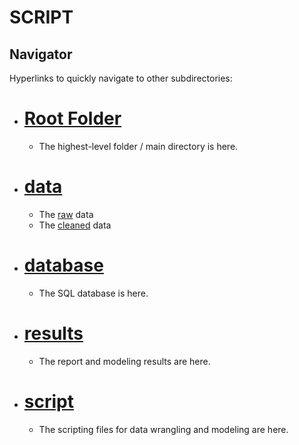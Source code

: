 # SCRIPT

## Navigator
Hyperlinks to quickly navigate to other subdirectories:
- # [Root Folder](https://github.com/mike2463/Complex_Political_Phenomenon/tree/main)
  - The highest-level folder / main directory is here.
- # [data](https://github.com/mike2463/Complex_Political_Phenomenon/tree/main/data)
  - The [raw](https://github.com/mike2463/Complex_Political_Phenomenon/tree/main/data/data_raw) data
  - The [cleaned](https://github.com/mike2463/Complex_Political_Phenomenon/tree/development/data/data_cleaned) data
- # [database](https://github.com/mike2463/Complex_Political_Phenomenon/tree/main/database)
  - The SQL database is here.
- # [results](https://github.com/mike2463/Complex_Political_Phenomenon/tree/main/results)
  - The report and modeling results are here.
- # [script](https://github.com/mike2463/Complex_Political_Phenomenon/tree/main/script)
  - The scripting files for data wrangling and modeling are here.
